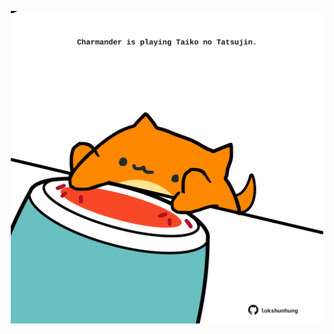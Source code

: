 <!-- built at 06/02/2025, 12:00:53 UTC -->
<p align="center">
  <img width="500" height="500" src="./ReadmeImage.svg">
</p>
